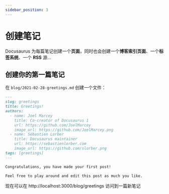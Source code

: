 ```yaml
---
sidebar_position: 3
---
```


# 创建笔记

Docusaurus 为每篇笔记创建一个**页面**，同时也会创建一个**博客索引页面**、一个**标签系统**、一个 **RSS** 源...

## 创建你的第一篇笔记

在 `blog/2021-02-28-greetings.md` 创建一个文件：

```md title="blog/2021-02-28-greetings.md"
---
slug: greetings
title: Greetings!
authors:
  - name: Joel Marcey
    title: Co-creator of Docusaurus 1
    url: https://github.com/JoelMarcey
    image_url: https://github.com/JoelMarcey.png
  - name: Sébastien Lorber
    title: Docusaurus maintainer
    url: https://sebastienlorber.com
    image_url: https://github.com/slorber.png
tags: [greetings]
---

Congratulations, you have made your first post!

Feel free to play around and edit this post as much you like.
```

现在可以在 http://localhost:3000/blog/greetings 访问到一篇新笔记

